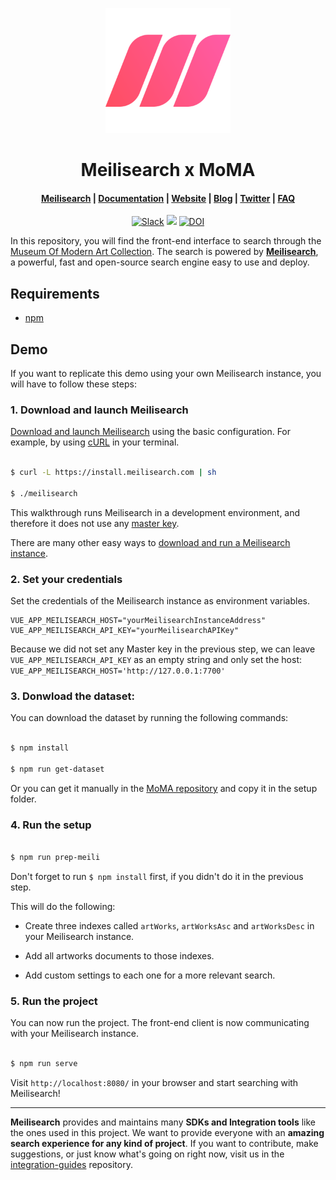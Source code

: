 <p align="center">
  <img src="https://raw.githubusercontent.com/meilisearch/integration-guides/master/assets/logos/logo.svg" alt="Meilisearch-Vue" width="200" height="200" />
</p>
<h1 align="center">Meilisearch x MoMA</h1>

<h4 align="center">
  <a href="https://github.com/meilisearch/MeiliSearch">Meilisearch</a> |
  <a href="https://docs.meilisearch.com">Documentation</a> |
  <a href="https://www.meilisearch.com">Website</a> |
  <a href="https://blog.meilisearch.com">Blog</a> |
  <a href="https://twitter.com/meilisearch">Twitter</a> |
  <a href="https://docs.meilisearch.com/faq">FAQ</a>
</h4>

<p align="center">
  <a href="https://slack.meilisearch.com"><img src="https://img.shields.io/badge/slack-MeiliSearch-blue.svg?logo=slack" alt="Slack"></a>
  <a href="https://github.com/meilisearch/MeiliSearch/discussions" alt="Discussions"><img src="https://img.shields.io/badge/github-discussions-red" /></a>
  <a href="https://doi.org/10.5281/zenodo.4408594"><img src="https://zenodo.org/badge/DOI/10.5281/zenodo.4408594.svg" alt="DOI"></a>
</p>

In this repository, you will find the front-end interface to search through the [Museum Of Modern Art Collection](https://github.com/MuseumofModernArt/collection). The search is powered by [**Meilisearch**](https://github.com/meilisearch/meilisearch), a powerful, fast and open-source search engine easy to use and deploy.

## Requirements

 - [npm](https://www.npmjs.com/get-npm)

## Demo

If you want to replicate this demo using your own Meilisearch instance, you will have to follow these steps:

  
### 1. Download and launch Meilisearch

[Download and launch Meilisearch](https://docs.meilisearch.com/guides/advanced_guides/installation.html) using the basic configuration. For example, by using [cURL](https://curl.haxx.se/) in your terminal.

```bash

$ curl -L https://install.meilisearch.com | sh

$ ./meilisearch

```

This walkthrough runs Meilisearch in a development environment, and therefore it does not use any [master key](https://docs.meilisearch.com/guides/advanced_guides/configuration.html#master-key).

 There are many other easy ways to [download and run a Meilisearch instance](https://docs.meilisearch.com/guides/advanced_guides/installation.html#download-and-launch).


### 2. Set your credentials

Set the credentials of the Meilisearch instance as environment variables. 
```
VUE_APP_MEILISEARCH_HOST="yourMeilisearchInstanceAddress"
VUE_APP_MEILISEARCH_API_KEY="yourMeilisearchAPIKey"
```
Because we did not set any Master key in the previous step, we can leave `VUE_APP_MEILISEARCH_API_KEY` as an empty string and only set the host: 
`VUE_APP_MEILISEARCH_HOST='http://127.0.0.1:7700'`


### 3. Donwload the dataset:

You can download the dataset by running the following commands: 
```bash

$ npm install

$ npm run get-dataset

```
Or you can get it manually in the [MoMA repository](https://github.com/MuseumofModernArt/collection/blob/master/Artworks.json) and copy it in the setup folder.


### 4. Run the setup


```bash

$ npm run prep-meili

```
Don't forget to run `$ npm install` first, if you didn't do it in the previous step.

This will do the following:

- Create three indexes called `artWorks`, `artWorksAsc` and `artWorksDesc` in your Meilisearch instance.

- Add all artworks documents to those indexes.

- Add custom settings to each one for a more relevant search.


### 5. Run the project

You can now run the project. The front-end client is now communicating with your Meilisearch instance.

```bash

$ npm run serve

```

 Visit `http://localhost:8080/` in your browser and start searching with Meilisearch!

<hr>

**Meilisearch** provides and maintains many **SDKs and Integration tools** like the ones used in this project. We want to provide everyone with an **amazing search experience for any kind of project**. If you want to contribute, make suggestions, or just know what's going on right now, visit us in the [integration-guides](https://github.com/meilisearch/integration-guides) repository.
